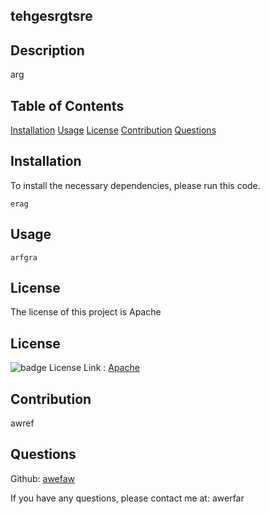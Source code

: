 
  ## tehgesrgtsre 
    
  ## Description
  arg
  
  ## Table of Contents
  [Installation](#installation)
  [Usage](#usage)
  [License](#license)
  [Contribution](#contribution)
  [Questions](#questions)

  ## Installation
  
  To install the necessary dependencies, please run this code.
  ```
  erag
  ```
  
  ## Usage
  ```
  arfgra
  ```
  ## License
  
  The license of this project is Apache
  ## License  
   ![badge](https://img.shields.io/badge/license-Apache-blueviolet)
 License Link :  [Apache](https://opensource.org/licenses/Apache-2.0)
  

  ## Contribution 
  awref
  ## Questions
   Github: [awefaw](https://github.com/awefaw)

  If you have any questions, please contact me at: awerfar
  
